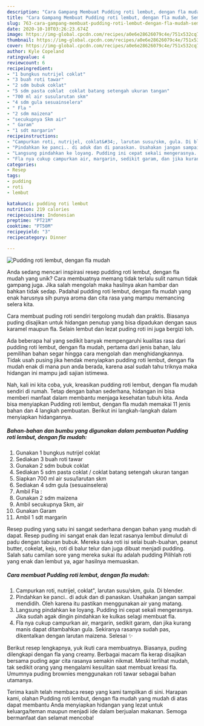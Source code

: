 ```yaml
---
description: "Cara Gampang Membuat Pudding roti lembut, dengan fla mudah, Sempurna"
title: "Cara Gampang Membuat Pudding roti lembut, dengan fla mudah, Sempurna"
slug: 763-cara-gampang-membuat-pudding-roti-lembut-dengan-fla-mudah-sempurna
date: 2020-10-10T03:26:23.674Z
image: https://img-global.cpcdn.com/recipes/a0e6e28626079c4e/751x532cq70/pudding-roti-lembut-dengan-fla-mudah-foto-resep-utama.jpg
thumbnail: https://img-global.cpcdn.com/recipes/a0e6e28626079c4e/751x532cq70/pudding-roti-lembut-dengan-fla-mudah-foto-resep-utama.jpg
cover: https://img-global.cpcdn.com/recipes/a0e6e28626079c4e/751x532cq70/pudding-roti-lembut-dengan-fla-mudah-foto-resep-utama.jpg
author: Kyle Copeland
ratingvalue: 4
reviewcount: 6
recipeingredient:
- "1 bungkus nutrijel coklat"
- "3 buah roti tawar"
- "2 sdm bubuk coklat"
- "5 sdm pasta coklat  coklat batang setengah ukuran tangan"
- "700 ml air susularutan skm"
- "4 sdm gula sesuainselera"
- " Fla "
- "2 sdm maizena"
- "secukupnya Skm air"
- " Garam"
- "1 sdt margarin"
recipeinstructions:
- "Campurkan roti, nutrijel, coklat&#34;, larutan susu/skm, gula. Di blender."
- "Pindahkan ke panci.. di aduk dan di panaskan. Usahakan jangan sampai mendidih. Oleh karena itu pastikan menggunakan air yang matang."
- "Langsung pindahkan ke loyang. Pudding ini cepat sekali mengerasnya. Jika sudah agak dingin pindahkan ke kulkas selagi membuat fla."
- "Fla nya cukup campurkan air, margarin, sedikit garam, dan jika kurang manis dapat ditambahkan gula. Sekiranya rasanya sudah pas, dikentalkan dengan larutan maizena. Selesai ✨"
categories:
- Resep
tags:
- pudding
- roti
- lembut

katakunci: pudding roti lembut 
nutrition: 219 calories
recipecuisine: Indonesian
preptime: "PT21M"
cooktime: "PT50M"
recipeyield: "3"
recipecategory: Dinner

---
```



![Pudding roti lembut, dengan fla mudah](https://img-global.cpcdn.com/recipes/a0e6e28626079c4e/751x532cq70/pudding-roti-lembut-dengan-fla-mudah-foto-resep-utama.jpg)

Anda sedang mencari inspirasi resep pudding roti lembut, dengan fla mudah yang unik? Cara membuatnya memang tidak terlalu sulit namun tidak gampang juga. Jika salah mengolah maka hasilnya akan hambar dan bahkan tidak sedap. Padahal pudding roti lembut, dengan fla mudah yang enak harusnya sih punya aroma dan cita rasa yang mampu memancing selera kita.

Cara membuat puding roti sendiri tergolong mudah dan praktis. Biasanya puding disajikan untuk hidangan penutup yang bisa dipadukan dengan saus karamel maupun fla. Selain lembut dan lezat puding roti ini juga bergizi loh.

Ada beberapa hal yang sedikit banyak mempengaruhi kualitas rasa dari pudding roti lembut, dengan fla mudah, pertama dari jenis bahan, lalu pemilihan bahan segar hingga cara mengolah dan menghidangkannya. Tidak usah pusing jika hendak menyiapkan pudding roti lembut, dengan fla mudah enak di mana pun anda berada, karena asal sudah tahu triknya maka hidangan ini mampu jadi sajian istimewa.


Nah, kali ini kita coba, yuk, kreasikan pudding roti lembut, dengan fla mudah sendiri di rumah. Tetap dengan bahan sederhana, hidangan ini bisa memberi manfaat dalam membantu menjaga kesehatan tubuh kita. Anda bisa menyiapkan Pudding roti lembut, dengan fla mudah memakai 11 jenis bahan dan 4 langkah pembuatan. Berikut ini langkah-langkah dalam menyiapkan hidangannya.

<!--inarticleads1-->

##### Bahan-bahan dan bumbu yang digunakan dalam pembuatan Pudding roti lembut, dengan fla mudah:

1. Gunakan 1 bungkus nutrijel coklat
1. Sediakan 3 buah roti tawar
1. Gunakan 2 sdm bubuk coklat
1. Sediakan 5 sdm pasta coklat / coklat batang setengah ukuran tangan
1. Siapkan 700 ml air susu/larutan skm
1. Sediakan 4 sdm gula (sesuainselera)
1. Ambil  Fla :
1. Gunakan 2 sdm maizena
1. Ambil secukupnya Skm, air
1. Gunakan  Garam
1. Ambil 1 sdt margarin


Resep puding yang satu ini sangat sederhana dengan bahan yang mudah di dapat. Resep puding ini sangat enak dan lezat rasanya lembut dimulut di padu dengan taburan bubuk. Mereka suka roti isi selai buah-buahan, peanut butter, cokelat, keju, roti di balur telur dan juga dibuat menjadi pudding. Salah satu camilan sore yang mereka sukai itu adalah pudding Pilihlah roti yang enak dan lembut ya, agar hasilnya memuaskan. 

<!--inarticleads2-->

##### Cara membuat Pudding roti lembut, dengan fla mudah:

1. Campurkan roti, nutrijel, coklat&#34;, larutan susu/skm, gula. Di blender.
1. Pindahkan ke panci.. di aduk dan di panaskan. Usahakan jangan sampai mendidih. Oleh karena itu pastikan menggunakan air yang matang.
1. Langsung pindahkan ke loyang. Pudding ini cepat sekali mengerasnya. Jika sudah agak dingin pindahkan ke kulkas selagi membuat fla.
1. Fla nya cukup campurkan air, margarin, sedikit garam, dan jika kurang manis dapat ditambahkan gula. Sekiranya rasanya sudah pas, dikentalkan dengan larutan maizena. Selesai ✨


Berikut resep lengkapnya, yuk ikuti cara membuatnya. Biasanya, puding dilengkapi dengan fla yang creamy. Berbagai macam fla kerap disajikan bersama puding agar cita rasanya semakin nikmat. Meski terlihat mudah, tak sedikit orang yang mengalami kesulitan saat membuat kreasi fla. Umumnya puding brownies menggunakan roti tawar sebagai bahan utamanya. 

Terima kasih telah membaca resep yang kami tampilkan di sini. Harapan kami, olahan Pudding roti lembut, dengan fla mudah yang mudah di atas dapat membantu Anda menyiapkan hidangan yang lezat untuk keluarga/teman maupun menjadi ide dalam berjualan makanan. Semoga bermanfaat dan selamat mencoba!
